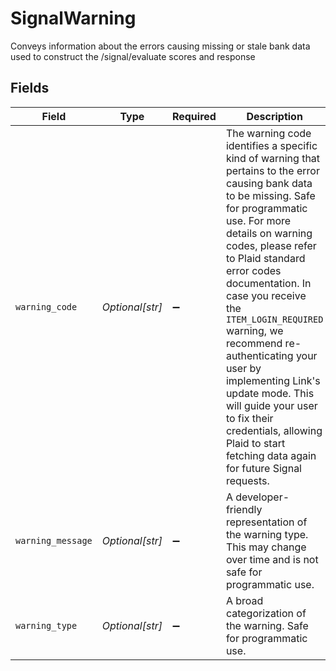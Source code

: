 # SignalWarning

Conveys information about the errors causing missing or stale bank data used to construct the /signal/evaluate scores and response


## Fields

| Field                                                                                                                                                                                                                                                                                                                                                                                                                                                                                                      | Type                                                                                                                                                                                                                                                                                                                                                                                                                                                                                                       | Required                                                                                                                                                                                                                                                                                                                                                                                                                                                                                                   | Description                                                                                                                                                                                                                                                                                                                                                                                                                                                                                                |
| ---------------------------------------------------------------------------------------------------------------------------------------------------------------------------------------------------------------------------------------------------------------------------------------------------------------------------------------------------------------------------------------------------------------------------------------------------------------------------------------------------------- | ---------------------------------------------------------------------------------------------------------------------------------------------------------------------------------------------------------------------------------------------------------------------------------------------------------------------------------------------------------------------------------------------------------------------------------------------------------------------------------------------------------- | ---------------------------------------------------------------------------------------------------------------------------------------------------------------------------------------------------------------------------------------------------------------------------------------------------------------------------------------------------------------------------------------------------------------------------------------------------------------------------------------------------------- | ---------------------------------------------------------------------------------------------------------------------------------------------------------------------------------------------------------------------------------------------------------------------------------------------------------------------------------------------------------------------------------------------------------------------------------------------------------------------------------------------------------- |
| `warning_code`                                                                                                                                                                                                                                                                                                                                                                                                                                                                                             | *Optional[str]*                                                                                                                                                                                                                                                                                                                                                                                                                                                                                            | :heavy_minus_sign:                                                                                                                                                                                                                                                                                                                                                                                                                                                                                         | The warning code identifies a specific kind of warning that pertains to the error causing bank data to be missing. Safe for programmatic use. For more details on warning codes, please refer to Plaid standard error codes documentation. In case you receive the `ITEM_LOGIN_REQUIRED` warning, we recommend re-authenticating your user by implementing Link's update mode. This will guide your user to fix their credentials, allowing Plaid to start fetching data again for future Signal requests. |
| `warning_message`                                                                                                                                                                                                                                                                                                                                                                                                                                                                                          | *Optional[str]*                                                                                                                                                                                                                                                                                                                                                                                                                                                                                            | :heavy_minus_sign:                                                                                                                                                                                                                                                                                                                                                                                                                                                                                         | A developer-friendly representation of the warning type. This may change over time and is not safe for programmatic use.                                                                                                                                                                                                                                                                                                                                                                                   |
| `warning_type`                                                                                                                                                                                                                                                                                                                                                                                                                                                                                             | *Optional[str]*                                                                                                                                                                                                                                                                                                                                                                                                                                                                                            | :heavy_minus_sign:                                                                                                                                                                                                                                                                                                                                                                                                                                                                                         | A broad categorization of the warning. Safe for programmatic use.                                                                                                                                                                                                                                                                                                                                                                                                                                          |